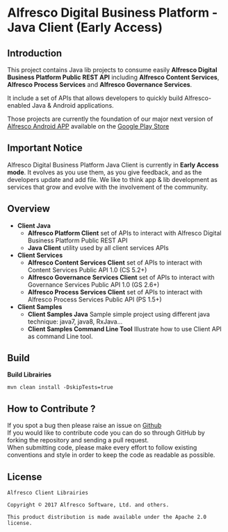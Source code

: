 # Alfresco Digital Business Platform - Java Client (Early Access)

## Introduction
This project contains Java lib projects to consume easily **Alfresco Digital Business Platform Public REST API** including **Alfresco Content Services**, **Alfresco Process Services** and **Alfresco Governance Services**.

It include a set of APIs that allows developers to quickly build Alfresco-enabled Java & Android applications. 

Those projects are currently the foundation of our major next version of [Alfresco Android APP](https://github.com/Alfresco/alfresco-android-app) available on the [Google Play Store](https://play.google.com/store/apps/details?id=org.alfresco.mobile.android.application)

## Important Notice

Alfresco Digital Business Platform Java Client is currently in **Early Access mode**. It evolves as you use them, as you give feedback, and as the developers update and add file. We like to think app & lib development as services that grow and evolve with the involvement of the community.

## Overview
- **Client Java**
    * **Alfresco Platform Client** set of APIs to interact with Alfresco Digital Business Platform Public REST API
    * **Java Client** utility used by all client services APIs
- **Client Services**
    * **Alfresco Content Services Client** set of APIs to interact with Content Services Public API 1.0 (CS 5.2+)
    * **Alfresco Governance Services Client** set of APIs to interact with Governance Services Public API 1.0 (GS 2.6+)
    * **Alfresco Process Services Client** set of APIs to interact with Alfresco Process Services Public API (PS 1.5+)
- **Client Samples**
    * **Client Samples Java** Sample simple project using different java technique: java7, java8, RxJava...
    * **Client Samples Command Line Tool** Illustrate how to use Client API as command Line tool.

## Build

**Build Librairies**
    
    mvn clean install -DskipTests=true
	
## How to Contribute ?

If you spot a bug then please raise an issue on [Github](https://github.com/Alfresco/alfresco-client-sdk/issues?q=is%3Aopen+sort%3Acreated-desc)<br/>
If you would like to contribute code you can do so through GitHub by forking the repository and sending a pull request.<br/>
When submitting code, please make every effort to follow existing conventions and style in order to keep the code as readable as possible.<br/>
	
## License

    Alfresco Client Librairies

    Copyright © 2017 Alfresco Software, Ltd. and others.

    This product distribution is made available under the Apache 2.0 license.